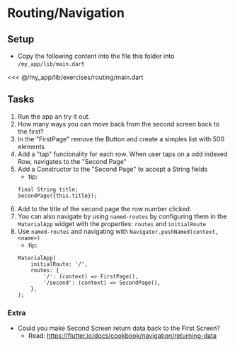 # Routing/Navigation

## Setup

- Copy the following content into the file this folder into `/my_app/lib/main.dart`

<<< @/my_app/lib/exercises/routing/main.dart

## Tasks

1. Run the app an try it out.
2. How many ways you can move back from the second screen back to the first?
3. In the "FirstPage" remove the Button and create a simples list with 500 elements
4. Add a "tap" funcionality for each row. When user taps on a odd indexed Row, navigates to the "Second Page"
5. Add a Constructor to the "Second Page" to accept a String fields
    * tip:
    ```
    final String title; 
    SecondPage({this.title});
    ```
6. Add to the title of the second page the row number clicked.
7. You can also navigate by using `named-routes` by configuring them in the `MaterialApp` widget with the properties: `routes` and `initialRoute`
8. Use `named-routes` and navigating with `Navigator.pushNamed(context, <name>)`
    * tip:
    ```
    MaterialApp(
        initialRoute: '/',
        routes: {
            '/': (context) => FirstPage(),
            '/second': (context) => SecondPage(),
        },
    );
    ```


### Extra    
* Could you make Second Screen return data back to the First Screen?
   * Read:   https://flutter.io/docs/cookbook/navigation/returning-data